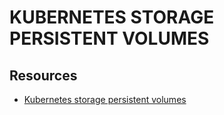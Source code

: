 # KUBERNETES STORAGE PERSISTENT VOLUMES

## Resources

- [Kubernetes storage persistent volumes](https://kubernetes.io/docs/concepts/storage/persistent-volumes/)
